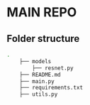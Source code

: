 # MAIN REPO

## Folder structure
```bash
.
    ├── models
        ├── resnet.py                
    ├── README.md                   
    ├── main.py                   
    ├── requirements.txt                   
    ├── utils.py                  
    
